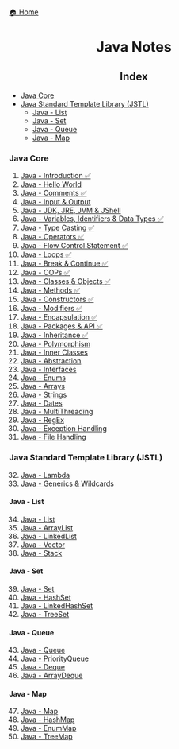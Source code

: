 [🏠 Home](../../README.md)

<h1 style="text-align: center">Java Notes</h1>

<h2 style="text-align: center">Index</h2>

- [Java Core](#java-core)
- [Java Standard Template Library (JSTL)](#java-standard-template-library-jstl)
	- [Java - List](#java---list)
	- [Java - Set](#java---set)
	- [Java - Queue](#java---queue)
	- [Java - Map](#java---map)


### Java Core
1. [Java - Introduction ✅](./notes/1.%20Java%20-%20Introduction.md)
2. [Java - Hello World](./notes/2.%20Java%20-%20Hello%20World.md)
3. [Java - Comments ✅](./notes/3.%20Java%20-%20Comments.md)
4. [Java - Input & Output](./notes/4.%20Java%20-%20Input%20&%20Output.md)
5. [Java - JDK, JRE, JVM & JShell](./notes/5.%20Java%20-%20JDK,%20JRE,%20JVM%20&%20Jshell.md)
6. [Java - Variables, Identifiers & Data Types ✅](./notes/6.%20Java%20-%20Variables%20&%20Datatypes.md)
7. [Java - Type Casting ✅](./notes/7.%20Java%20-%20Type%20Casting.md)
8. [Java - Operators ✅](./notes/8.%20Java%20-%20Operators.md)
9. [Java - Flow Control Statement ✅](./notes/9.%20Java%20-%20Flow%20Control%20Statements.md)
10. [Java - Loops ✅](./notes/10.%20Java%20-%20Loops.md)
11. [Java - Break & Continue ✅](./notes/11.%20Java%20-%20Break%20&%20Continue.md)
12. [Java - OOPs ✅](./notes/12.%20Java%20-%20OOPs.md)
13. [Java - Classes & Objects ✅](./notes/13.%20Java%20-%20Classe%20&%20Objects.md)
14. [Java - Methods ✅](./notes/14.%20Java%20-%20Methods.md)
15. [Java - Constructors ✅](./notes/15.%20Java%20-%20Constructors.md)
16. [Java - Modifiers ✅](./notes/16.%20Java%20-%20Modifiers.md)
17. [Java - Encapsulation ✅](./notes/17.%20Java%20-%20Encapsulation.md)
18. [Java - Packages & API ✅](./notes/18.%20Java%20-%20Packages%20&%20API.md)
19. [Java - Inheritance ✅](./notes/19.%20Java%20-%20Inheritance.md)
20. [Java - Polymorphism]()
21. [Java - Inner Classes]()
22. [Java - Abstraction]()
23. [Java - Interfaces]()
24. [Java - Enums]()
25. [Java - Arrays]()
26. [Java - Strings]()
27. [Java - Dates]()
28. [Java - MultiThreading]()
29. [Java - RegEx]()
30. [Java - Exception Handling]()
31. [Java - File Handling]()

### Java Standard Template Library (JSTL)

32. [Java - Lambda]()
33. [Java - Generics & Wildcards]()

#### Java - List

34. [Java - List]()
35. [Java - ArrayList]()
36. [Java - LinkedList]()
37. [Java - Vector]()
38. [Java - Stack]()

#### Java - Set
39. [Java - Set]()
40. [Java - HashSet]()
41. [Java - LinkedHashSet]()
42. [Java - TreeSet]()

#### Java - Queue
43. [Java - Queue]()
44. [Java - PriorityQueue]()
45. [Java - Deque]()
46. [Java - ArrayDeque]()

#### Java - Map
47. [Java - Map]()
48. [Java - HashMap]()
49. [Java - EnumMap]()
50. [Java - TreeMap]()